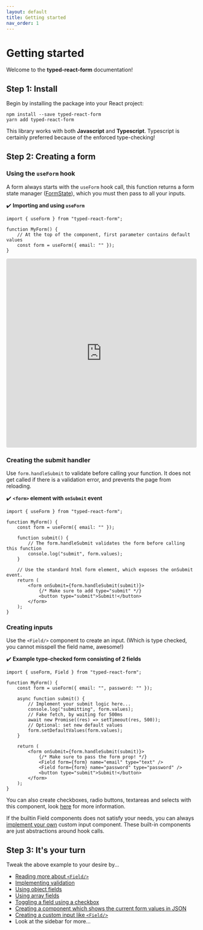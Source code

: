 ```yaml
---
layout: default
title: Getting started
nav_order: 1
---
```


# Getting started

Welcome to the **typed-react-form** documentation!

## Step 1: Install

Begin by installing the package into your React project:

```
npm install --save typed-react-form
yarn add typed-react-form
```

This library works with both **Javascript** and **Typescript**. Typescript is certainly preferred because of the enforced type-checking!

## Step 2: Creating a form

### Using the `useForm` hook

A form always starts with the `useForm` hook call, this function returns a form state manager ([FormState](/typed-react-form/reference/FormState)), which you must then pass to all your inputs.

✔️ **Importing and using `useForm`**

```tsx
import { useForm } from "typed-react-form";

function MyForm() {
    // At the top of the component, first parameter contains default values
    const form = useForm({ email: "" });
}
```

<iframe src="https://codesandbox.io/embed/basic-typed-react-form-example-zz7uw?fontsize=14&hidenavigation=1&theme=dark"
     style="width:100%; height:500px; border:0; border-radius: 4px; overflow:hidden;"
     title="basic typed-react-form example"
     allow="accelerometer; ambient-light-sensor; camera; encrypted-media; geolocation; gyroscope; hid; microphone; midi; payment; usb; vr; xr-spatial-tracking"
     sandbox="allow-forms allow-modals allow-popups allow-presentation allow-same-origin allow-scripts"
   ></iframe>

### Creating the submit handler

Use `form.handleSubmit` to validate before calling your function. It does not get called if there is a validation error, and prevents the page from reloading.

✔️ **`<form>` element with `onSubmit` event**

```tsx
import { useForm } from "typed-react-form";

function MyForm() {
    const form = useForm({ email: "" });

    function submit() {
        // The form.handleSubmit validates the form before calling this function
        console.log("submit", form.values);
    }

    // Use the standard html form element, which exposes the onSubmit event.
    return (
        <form onSubmit={form.handleSubmit(submit)}>
            {/* Make sure to add type="submit" */}
            <button type="submit">Submit!</button>
        </form>
    );
}
```

### Creating inputs

Use the `<Field/>` component to create an input. (Which is type checked, you cannot misspell the field name, awesome!)

✔️ **Example type-checked form consisting of 2 fields**

```tsx
import { useForm, Field } from "typed-react-form";

function MyForm() {
    const form = useForm({ email: "", password: "" });

    async function submit() {
        // Implement your submit logic here...
        console.log("submitting", form.values);
        // Fake fetch, by waiting for 500ms
        await new Promise((res) => setTimeout(res, 500));
        // Optional: set new default values
        form.setDefaultValues(form.values);
    }

    return (
        <form onSubmit={form.handleSubmit(submit)}>
            {/* Make sure to pass the form prop! */}
            <Field form={form} name="email" type="text" />
            <Field form={form} name="password" type="password" />
            <button type="submit">Submit!</button>
        </form>
    );
}
```

You can also create checkboxes, radio buttons, textareas and selects with this component, look [here](/typed-react-form/reference/Field) for more information.

If the builtin Field components does not satisfy your needs, you can always [implement your own](/typed-react-form/examples/Custom-input#example-custom-input) custom input component. These built-in components are just abstractions around hook calls.

## Step 3: It's your turn

Tweak the above example to your desire by...

-   [Reading more about `<Field/>`](/typed-react-form/reference/Field)
-   [Implementing validation](/typed-react-form/validation)
-   [Using object fields](/typed-react-form/advanced/Object-fields)
-   [Using array fields](/typed-react-form/advanced/Array-fields)
-   [Toggling a field using a checkbox](/typed-react-form/advanced/Toggling-a-field)
-   [Creating a component which shows the current form values in JSON](/typed-react-form/examples/Live-json-component)
-   [Creating a custom input like `<Field/>`](/typed-react-form/examples/Custom-input)
-   Look at the sidebar for more...
